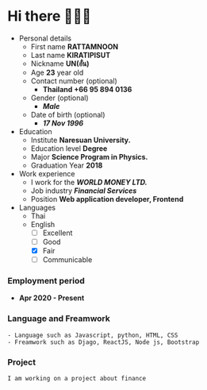 # Hi there 👋👋👋

- Personal details
    - First name __RATTAMNOON__
    - Last name __KIRATIPISUT__
    - Nickname  __UN(อั๋น)__
    - Age __23__ year old
    - Contact number (optional)
        - __Thailand +66 95 894 0136__
    - Gender (optional) 
        - ___Male___
    - Date of birth (optional)
        - ___17 Nov 1996___
- Education
    - Institute __Naresuan University.__
    - Education level __Degree__
    - Major __Science Program in Physics.__
    - Graduation Year __2018__
- Work experience
    - I work for the ___WORLD MONEY LTD.___
    - Job industry ___Financial Services___
    - Position __Web application developer, Frontend__ 
- Languages 
    - Thai
    - English 
        - [ ] Excellent   
        - [ ] Good        
        - [x] Fair
        - [ ] Communicable  

### Employment period
- __Apr 2020 - Present__

### Language and Freamwork
```
- Language such as Javascript, python, HTML, CSS
- Freamwork such as Djago, ReactJS, Node js, Bootstrap  
``` 

### Project
```
I am working on a project about finance
``` 
